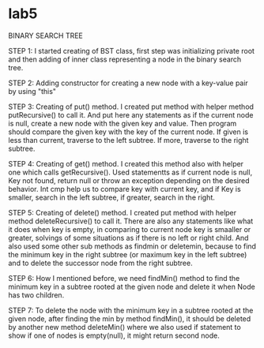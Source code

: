 # lab5
BINARY SEARCH TREE

STEP 1: I started creating of BST class, first step was initializing private root and then adding of inner class representing a node in the binary search tree.

STEP 2: Adding constructor for creating a new node with a key-value pair by using "this"

STEP 3: Creating of put() method. I created put method with helper method putRecursive() to call it. And put here any statements as if the current node is null, create a new node with the given key and value. Then program should compare the given key with the key of the current node. If given is less than current, traverse to the left subtree. If more, traverse to the right subtree.

STEP 4: Creating of get() method. I created this method also with helper one which calls getRecursive(). Used statementts as if current node is null, Key not found, return null or throw an exception depending on the desired behavior. Int cmp help us to compare key with current key, and if Key is smaller, search in the left subtree, if greater, search in the right.

STEP 5: Creating of delete() method. I created put method with helper method deleteRecursive() to call it. There are also any statements like what it does when key is empty, in comparing to current node key is smaaller or greater, solvings of some situations as if there is no left or right child. And also used some other sub methods as findmin or deletemin, because to find the minimum key in the right subtree (or maximum key in the left subtree) and to delete the successor node from the right subtree.

STEP 6: How I mentioned before, we need findMin() method to find the minimum key in a subtree rooted at the given node and delete it when Node has two children.

STEP 7: To delete the node with the minimum key in a subtree rooted at the given node, after finding the min by method findMin(), it should be deleted by another new method deleteMin() where we also used if statement to show if one of nodes is empty(null), it might return second node.
